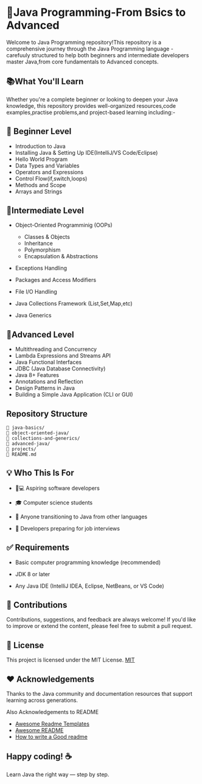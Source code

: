 
# 🧠Java Programming-From Bsics to Advanced

Welcome to Java Programming repository!This repository is a comprehensive journey through the Java Programming language - carefuuly structured to help both beginners and intermediate developers master Java,from core fundamentals to Advanced concepts.


## 📚What You'll Learn

Whether you're a complete beginner or looking to deepen your Java knowledge, this repository provides well-organized resources,code examples,practise problems,and project-based learning including:-

## 🚀 Beginner Level
* Introduction to Java
* Installing Java & Setting Up IDE(IntelliJ/VS Code/Eclipse)
* Hello World Program
* Data Types and Variables
* Operators and Expressions
* Control Flow(if,switch,loops)
* Methods and Scope
* Arrays and Strings

## 🧱Intermediate Level
* Object-Oriented Programminig (OOPs)

    * Classes & Objects
    * Inheritance
    * Polymorphism
    * Encapsulation & Abstractions

* Exceptions Handling
* Packages and Access Modifiers
* File I/O Handling
* Java Collections Framework (List,Set,Map,etc)
* Java Generics

## 🧠Advanced Level
* Multithreading and Concurrency
* Lambda Expressions and Streams API
* Java Functional Interfaces
* JDBC (Java Database Connectivity)
* Java 8+ Features
* Annotations and Reflection
* Design Patterns in Java
* Building a Simple Java Application (CLI or GUI)


## Repository Structure

    📁 java-basics/ 
    📁 object-oriented-java/
    📁 collections-and-generics/
    📁 advanced-java/
    📁 projects/
    📄 README.md

## 💡 Who This Is For
* 🧑💻 Aspiring software developers

* 🎓 Computer science students

* 🔁 Anyone transitioning to Java from other languages

* 🧪 Developers preparing for job interviews

## ✅ Requirements
* Basic computer programming knowledge (recommended)

* JDK 8 or later

* Any Java IDE (IntelliJ IDEA, Eclipse, NetBeans, or VS Code)
## 🤝 Contributions
Contributions, suggestions, and feedback are always welcome!
If you'd like to improve or extend the content, please feel free to submit a pull request.


## 📜 License
This project is licensed under the MIT License.
[MIT](https://choosealicense.com/licenses/mit/)


## ❤️ Acknowledgements
Thanks to the Java community and documentation resources that support learning across generations.

Also Acknowledgements to README 
 - [Awesome Readme Templates](https://awesomeopensource.com/project/elangosundar/awesome-README-templates)
 - [Awesome README](https://github.com/matiassingers/awesome-readme)
 - [How to write a Good readme](https://bulldogjob.com/news/449-how-to-write-a-good-readme-for-your-github-project)


## Happy coding! ☕
Learn Java the right way — step by step.


